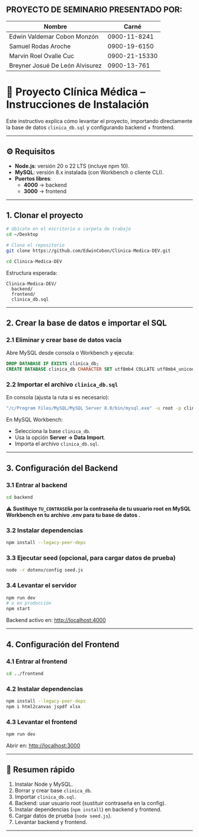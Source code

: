 

## PROYECTO DE SEMINARIO PRESENTADO POR:

| Nombre                          | Carné        |
|---------------------------------|--------------|
| Edwin Valdemar Cobon Monzón     | 0900-11-8241 |
| Samuel Rodas Aroche             | 0900-19-6150 |
| Marvin Roel Ovalle Cuc          | 0900-21-15330|
| Breyner Josué De León Alvisurez | 0900-13-761  |


# 🏥 Proyecto Clínica Médica – Instrucciones de Instalación

Este instructivo explica cómo levantar el proyecto, importando directamente la base de datos `clinica_db.sql` y configurando backend + frontend.

---

## ⚙️ Requisitos

- **Node.js**: versión 20 o 22 LTS (incluye npm 10).
- **MySQL**: versión 8.x instalada (con Workbench o cliente CLI).
- **Puertos libres**:
  - **4000** → backend
  - **3000** → frontend

---

## 1. Clonar el proyecto

```bash
# Ubícate en el escritorio o carpeta de trabajo
cd ~/Desktop

# Clona el repositorio
git clone https://github.com/EdwinCobon/Clinica-Medica-DEV.git

cd Clinica-Medica-DEV
```

Estructura esperada:
```
Clinica-Medica-DEV/
  backend/
  frontend/
  clinica_db.sql
```

---

## 2. Crear la base de datos e importar el SQL

### 2.1 Eliminar y crear base de datos vacía
Abre MySQL desde consola o Workbench y ejecuta:

```sql
DROP DATABASE IF EXISTS clinica_db;
CREATE DATABASE clinica_db CHARACTER SET utf8mb4 COLLATE utf8mb4_unicode_ci;
```

### 2.2 Importar el archivo `clinica_db.sql`
En consola (ajusta la ruta si es necesario):

```bash
"/c/Program Files/MySQL/MySQL Server 8.0/bin/mysql.exe" -u root -p clinica_db < clinica_db.sql
```

En MySQL Workbench:  
- Selecciona la base `clinica_db`.  
- Usa la opción **Server → Data Import**.  
- Importa el archivo `clinica_db.sql`.

---

## 3. Configuración del Backend

### 3.1 Entrar al backend
```bash
cd backend
```

⚠️ **Sustituye `TU_CONTRASEÑA` por la contraseña de tu usuario root en MySQL Workbench en tu archivo .env para tu base de datos .**

### 3.2 Instalar dependencias
```bash
npm install --legacy-peer-deps
```

### 3.3 Ejecutar seed (opcional, para cargar datos de prueba)
```bash
node -r dotenv/config seed.js
```

### 3.4 Levantar el servidor
```bash
npm run dev
# o en producción
npm start
```

Backend activo en: [http://localhost:4000](http://localhost:4000)

---

## 4. Configuración del Frontend

### 4.1 Entrar al frontend
```bash
cd ../frontend
```

### 4.2 Instalar dependencias
```bash
npm install --legacy-peer-deps
npm i html2canvas jspdf xlsx
```

### 4.3 Levantar el frontend
```bash
npm run dev
```

Abrir en: [http://localhost:3000](http://localhost:3000)

---

## 🚀 Resumen rápido

1. Instalar Node y MySQL.  
2. Borrar y crear base `clinica_db`.  
3. Importar `clinica_db.sql`.  
4. Backend: usar usuario root (sustituir contraseña en la config).  
5. Instalar dependencias (`npm install`) en backend y frontend.  
6. Cargar datos de prueba (`node seed.js`).  
7. Levantar backend y frontend.  

---
